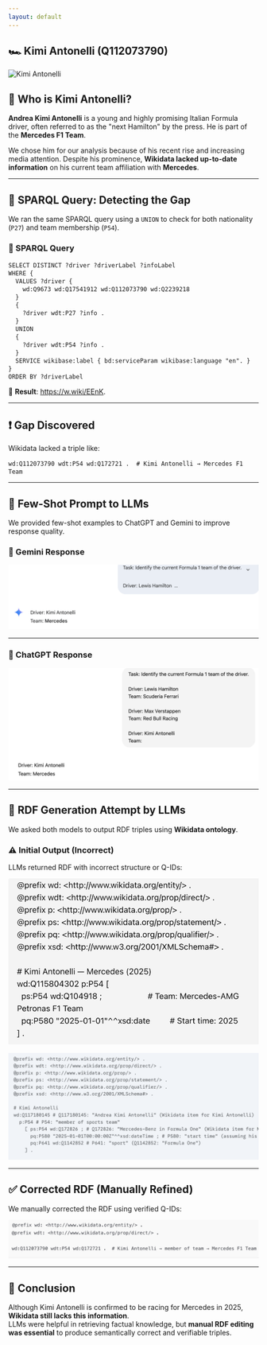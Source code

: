 ```yaml
---
layout: default
---
```



## 🏎️ Kimi Antonelli (Q112073790)

![Kimi Antonelli](assets/images/antonelli.jpg)

## 👤 Who is Kimi Antonelli?

**Andrea Kimi Antonelli** is a young and highly promising Italian Formula driver, often referred to as the "next Hamilton" by the press. He is part of the **Mercedes F1 Team**.

We chose him for our analysis because of his recent rise and increasing media attention. Despite his prominence, **Wikidata lacked up-to-date information** on his current team affiliation with **Mercedes**.

---

## 🧪 SPARQL Query: Detecting the Gap

We ran the same SPARQL query using a `UNION` to check for both nationality (`P27`) and team membership (`P54`).

### 📄 SPARQL Query

```sparql
SELECT DISTINCT ?driver ?driverLabel ?infoLabel
WHERE {
  VALUES ?driver {
    wd:Q9673 wd:Q17541912 wd:Q112073790 wd:Q2239218
  }
  {
    ?driver wdt:P27 ?info .
  }
  UNION
  {
    ?driver wdt:P54 ?info .
  }
  SERVICE wikibase:label { bd:serviceParam wikibase:language "en". }
}
ORDER BY ?driverLabel
```

📎 **Result**: https://w.wiki/EEnK.

---

## ❗ Gap Discovered

Wikidata lacked a triple like:

```turtle
wd:Q112073790 wdt:P54 wd:Q172721 .  # Kimi Antonelli → Mercedes F1 Team
```

---

## 🤖 Few-Shot Prompt to LLMs

We provided few-shot examples to ChatGPT and Gemini to improve response quality.

### 💬 Gemini Response

![Gemini Response](assets/images/Gemini_Kimi.png)

---

### 💬 ChatGPT Response

![ChatGPT Response](assets/images/GPT_Kimi.png)

---

## 🧱 RDF Generation Attempt by LLMs

We asked both models to output RDF triples using **Wikidata ontology**.

### ⚠️ Initial Output (Incorrect)

LLMs returned RDF with incorrect structure or Q-IDs:

![Wrong RDF 1](assets/images/rdf_incorrect3.png)

![Wrong RDF 2](assets/images/rdf_incorrect4.png)

---

## ✅ Corrected RDF (Manually Refined)

We manually corrected the RDF using verified Q-IDs:

![Final Correct RDF](assets/images/rdf_final_correct2.png)

---

## 📌 Conclusion

Although Kimi Antonelli is confirmed to be racing for Mercedes in 2025, **Wikidata still lacks this information**.  
LLMs were helpful in retrieving factual knowledge, but **manual RDF editing was essential** to produce semantically correct and verifiable triples.
